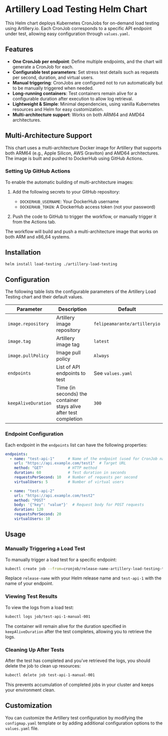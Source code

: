 # Artillery Load Testing Helm Chart

This Helm chart deploys Kubernetes CronJobs for on-demand load testing using Artillery.io. Each CronJob corresponds to a specific API endpoint under test, allowing easy configuration through `values.yaml`.

## Features

- **One CronJob per endpoint**: Define multiple endpoints, and the chart will generate a CronJob for each.
- **Configurable test parameters**: Set stress test details such as requests per second, duration, and virtual users.
- **Manual triggering**: CronJobs are configured not to run automatically but to be manually triggered when needed.
- **Long-running containers**: Test containers remain alive for a configurable duration after execution to allow log retrieval.
- **Lightweight & Simple**: Minimal dependencies, using vanilla Kubernetes resources and Helm for easy customization.
- **Multi-architecture support**: Works on both ARM64 and AMD64 architectures.

## Multi-Architecture Support

This chart uses a multi-architecture Docker image for Artillery that supports both ARM64 (e.g., Apple Silicon, AWS Graviton) and AMD64 architectures. The image is built and pushed to DockerHub using GitHub Actions.

### Setting Up GitHub Actions

To enable the automatic building of multi-architecture images:

1. Add the following secrets to your GitHub repository:
   - `DOCKERHUB_USERNAME`: Your DockerHub username
   - `DOCKERHUB_TOKEN`: A DockerHub access token (not your password)

2. Push the code to GitHub to trigger the workflow, or manually trigger it from the Actions tab.

The workflow will build and push a multi-architecture image that works on both ARM and x86_64 systems.

## Installation

```bash
helm install load-testing ./artillery-load-testing
```

## Configuration

The following table lists the configurable parameters of the Artillery Load Testing chart and their default values.

| Parameter | Description | Default |
|-----------|-------------|---------|
| `image.repository` | Artillery image repository | `felipeamarante/artilleryio` |
| `image.tag` | Artillery image tag | `latest` |
| `image.pullPolicy` | Image pull policy | `Always` |
| `endpoints` | List of API endpoints to test | See `values.yaml` |
| `keepAliveDuration` | Time (in seconds) the container stays alive after test completion | `300` |

### Endpoint Configuration

Each endpoint in the `endpoints` list can have the following properties:

```yaml
endpoints:
  - name: "test-api-1"      # Name of the endpoint (used for CronJob naming)
    url: "https://api.example.com/test1"  # Target URL
    method: "GET"           # HTTP method
    duration: 60            # Test duration in seconds
    requestsPerSecond: 10   # Number of requests per second
    virtualUsers: 5         # Number of virtual users

  - name: "test-api-2"
    url: "https://api.example.com/test2"
    method: "POST"
    body: '{"key": "value"}'  # Request body for POST requests
    duration: 120
    requestsPerSecond: 20
    virtualUsers: 10
```

## Usage

### Manually Triggering a Load Test

To manually trigger a load test for a specific endpoint:

```bash
kubectl create job --from=cronjob/release-name-artillery-load-testing-test-api-1 test-api-1-manual-001
```

Replace `release-name` with your Helm release name and `test-api-1` with the name of your endpoint.

### Viewing Test Results

To view the logs from a load test:

```bash
kubectl logs job/test-api-1-manual-001
```

The container will remain alive for the duration specified in `keepAliveDuration` after the test completes, allowing you to retrieve the logs.

### Cleaning Up After Tests

After the test has completed and you've retrieved the logs, you should delete the job to clean up resources:

```bash
kubectl delete job test-api-1-manual-001
```

This prevents accumulation of completed jobs in your cluster and keeps your environment clean.

## Customization

You can customize the Artillery test configuration by modifying the `configmap.yaml` template or by adding additional configuration options to the `values.yaml` file.